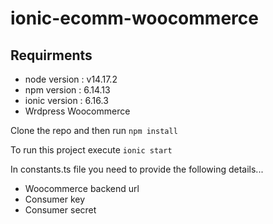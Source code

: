# ionic-ecomm-woocommerce

## Requirments
- node version : v14.17.2
- npm version : 6.14.13
- ionic version : 6.16.3
- Wrdpress Woocommerce

Clone the repo and then run `npm install`

To run this project execute `ionic start`

In constants.ts file you need to provide the following details...
- Woocommerce backend url
- Consumer key
- Consumer secret
